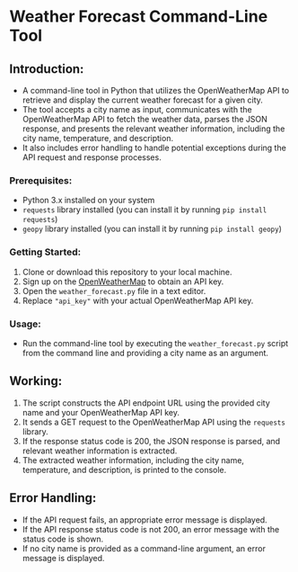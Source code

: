# Weather Forecast Command-Line Tool
## Introduction:
* A command-line tool in Python that utilizes the OpenWeatherMap API to retrieve and display the current weather forecast for a given city.
* The tool accepts a city name as input, communicates with the OpenWeatherMap API to fetch the weather data, parses the JSON response, and presents the relevant weather information, including the city name, temperature, and description.
* It also includes error handling to handle potential exceptions during the API request and response processes.
### Prerequisites:

- Python 3.x installed on your system
- `requests` library installed (you can install it by running `pip install requests`)
- `geopy` library installed (you can install it by running `pip install geopy`)

### Getting Started:

1. Clone or download this repository to your local machine.
2. Sign up on the [OpenWeatherMap](https://openweathermap.org/) to obtain an API key.
3. Open the `weather_forecast.py` file in a text editor.
4. Replace `"api_key"` with your actual OpenWeatherMap API key.

### Usage:

* Run the command-line tool by executing the `weather_forecast.py` script from the command line and providing a city name as an argument.
## Working:

1. The script constructs the API endpoint URL using the provided city name and your OpenWeatherMap API key.
2. It sends a GET request to the OpenWeatherMap API using the `requests` library.
3. If the response status code is 200, the JSON response is parsed, and relevant weather information is extracted.
4. The extracted weather information, including the city name, temperature, and description, is printed to the console.
## Error Handling:
- If the API request fails, an appropriate error message is displayed.
- If the API response status code is not 200, an error message with the status code is shown.
- If no city name is provided as a command-line argument, an error message is displayed.
